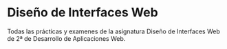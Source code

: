 # Diseño de Interfaces Web

Todas las prácticas y examenes de la asignatura Diseño de Interfaces Web de 2ª de Desarrollo de Aplicaciones Web. 